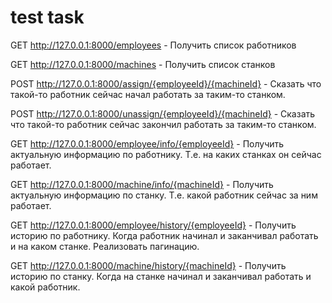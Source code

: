 # test task
GET http://127.0.0.1:8000/employees - Получить список работников

GET http://127.0.0.1:8000/machines - Получить список станков

POST http://127.0.0.1:8000/assign/{employeeId}/{machineId} - Сказать что такой-то работник сейчас начал работать за таким-то станком.

POST http://127.0.0.1:8000/unassign/{employeeId}/{machineId} - Сказать что такой-то работник сейчас закончил работать за таким-то станком.

GET http://127.0.0.1:8000/employee/info/{employeeId} - Получить актуальную информацию по работнику. Т.е. на каких станках он сейчас работает.

GET http://127.0.0.1:8000/machine/info/{machineId} - Получить актуальную информацию по станку. Т.е. какой работник сейчас за ним работает.

GET http://127.0.0.1:8000/employee/history/{employeeId} - Получить историю по работнику. Когда работник начинал и заканчивал работать и на каком станке. Реализовать 
пагинацию. 

GET http://127.0.0.1:8000/machine/history/{machineId} - Получить историю по станку. Когда на станке начинал и заканчивал работать и какой работник.


